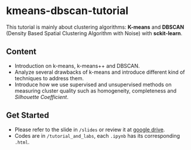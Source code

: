 # kmeans-dbscan-tutorial
This tutorial is mainly about clustering algorithms: **K-means** and **DBSCAN** (Density Based Spatial Clustering Algorithm with Noise) with **sckit-learn**.

## Content
- Introduction on k-means, k-means++ and DBSCAN.
- Analyze several drawbacks of k-means and introduce different kind of techniques to address them.
- Introduce how we use supervised and unsupervised methods on measuring cluster quality such as homogeneity, completeness and *Silhouette Coefficient*.

## Get Started
- Please refer to the slide in `/slides` or review it at [google drive](https://docs.google.com/presentation/d/1sgo4Bx0mF9fZXGZoD6F8wEUBPRWhR90ucoKwz8aLmCM/edit?usp=sharing).
- Codes are in `/tutorial_and_labs`, each `.ipynb` has its corresponding `.html`.
